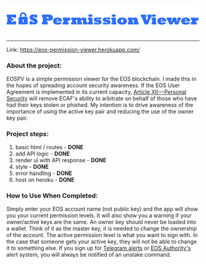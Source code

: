 ![](https://github.com/NatPDeveloper/eos-permission-viewer/blob/master/src/logo/EOSPV_logo.png?raw=true)

- - - -

Link: https://eos-permission-viewer.herokuapp.com/

### About the project: ### 

EOSPV is a simple permission viewer for the EOS blockchain. I made this in the hopes of spreading account security awareness. If the EOS User Agreement is implemented in its current capacity, [Article XII — Personal Security](https://medium.com/eos-new-york/eos-platform-user-agreement-v2-0-c0cc2496e650) will remove ECAF's ability to arbitrate on behalf of those who have had their keys stolen or phished.  My intention is to drive awareness of the importance of using the active key pair and reducing the use of the owner key pair.

### Project steps: ### 

1. basic html / routes - **DONE**
2. add API logic - **DONE**
3. render ui with API response - **DONE**
4. style - **DONE**
5. error handling - **DONE**
5. host on heroku - **DONE**

### How to Use When Completed: ### 

Simply enter your EOS account name (not public key) and the app will show you your current permission levels. It will also show you a warning if your owner/active keys are the same. An owner key should never be loaded into a wallet. Think of it as the master key, it is needed to change the ownership of the account. The active permission level is what you want to sign with. In the case that someone gets your active key, they will not be able to change it to something else. If you sign up for [Telegram alerts](https://t.me/EOSAlarmEBot) or [EOS Authority's](https://eosauthority.com/alerts) alert system, you will always be notified of an unstake command.
